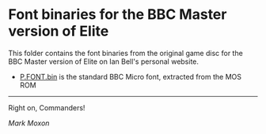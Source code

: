 # Font binaries for the BBC Master version of Elite

This folder contains the font binaries from the original game disc for the BBC Master version of Elite on Ian Bell's personal website.

* [P.FONT.bin](P.FONT.bin) is the standard BBC Micro font, extracted from the MOS ROM

---

Right on, Commanders!

_Mark Moxon_